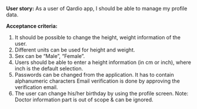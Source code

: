 **User story:** 
As a user of Qardio app, I should be able to manage my profile data.

**Acceptance criteria:**
1. It should be possible to change the height, weight information of the user.
2. Different units can be used for height and weight.
3. Sex can be “Male”, “Female”.
4. Users should be able to enter a height information (in cm or inch), where inch is
   the default selection.
5. Passwords can be changed from the application. It has to contain alphanumeric characters
   Email verification is done by approving the verification email.
6. The user can change his/her birthday by using the profile screen.
   Note: Doctor information part is out of scope & can be ignored.

